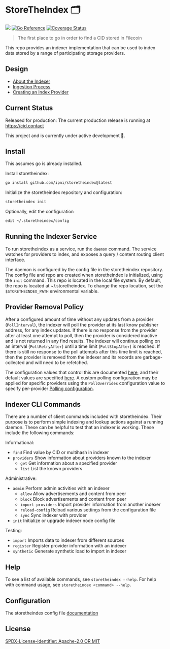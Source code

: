 # StoreTheIndex 🗂️
[![](https://img.shields.io/badge/made%20by-Protocol%20Labs-blue.svg?style=flat-square)](https://protocol.ai)
[![Go Reference](https://pkg.go.dev/badge/github.com/ipni/storetheindex.svg)](https://pkg.go.dev/github.com/ipni/storetheindex)
[![Coverage Status](https://codecov.io/gh/ipni/storetheindex/branch/main/graph/badge.svg)](https://codecov.io/gh/ipni/storetheindex/branch/main)
> The first place to go in order to find a CID stored in Filecoin

This repo provides an indexer implementation that can be used to index data stored by a range of participating storage providers.

## Design
- [About the Indexer](https://github.com/ipni/storetheindex/blob/main/doc/indexer_about.md#about-the-indexer)
- [Ingestion Process](https://github.com/ipni/storetheindex/blob/main/doc/ingest.md#providing-data-to-a-network-indexer)
- [Creating an Index Provider](https://github.com/ipni/storetheindex/blob/main/doc/creating-an-index-provider.md#creating-an-index-provider)

## Current Status
Released for production: The current production release is running at https://cid.contact 

This project and is currently under active development 🚧.  

## Install
This assumes go is already installed.

Install storetheindex:
```sh
go install github.com/ipni/storetheindex@latest
```

Initialize the storetheindex repository and configuration:
```sh
storetheindex init
```

Optionally, edit the configuration
```sh
edit ~/.storetheindex/config 
```

## Running the Indexer Service
To run storetheindex as a service, run the `daemon` command. The service watches for providers to index, and exposes a query / content routing client interface.

The daemon is configured by the config file in the storetheindex repository. The config file and repo are created when storetheindex is initialized, using the `init` command. This repo is located in the local file system. By default, the repo is located at ~/.storetheindex. To change the repo location, set the `$STORETHEINDEX_PATH` environmental variable.

## Provider Removal Policy
After a configured amount of time without any updates from a provider (`PollInterval`), the indexer will poll the provider at its last know publisher address, for any index updates. If there is no response from the provider after at least one attempt to poll, then the provider is considered inactive and is not returned in any find results. The indexer will continue polling on an interval (`PollRetryAfter`) until a time limit (`PollStopAfter`) is reached. If there is still no response to the poll attempts after this time limit is reached, then the provider is removed from the indexer and its records are garbage-collected and will need to be refetched. 

The configuration values that control this are documented [here](https://pkg.go.dev/github.com/ipni/storetheindex/config#Discovery), and their default values are specified [here](https://github.com/ipni/storetheindex/blob/main/doc/config.md#discovery). A custom polling configuration may be applied for specific providers using the `PollOverrides` configuration value to specify per-provider [Polling configuration](https://pkg.go.dev/github.com/ipni/storetheindex/config#Polling).

## Indexer CLI Commands
There are a number of client commands included with storetheindex. Their purpose is to perform simple indexing and lookup actions against a running daemon.  These can be helpful to test that an indexer is working. These include the following commands:

Informational:

- `find` Find value by CID or multihash in indexer
- `providers` Show information about providers known to the indexer
  - `get` Get information about a specified provider
  - `list` List the known providers

Administrative:

- `admin` Perform admin activities with an indexer
  - `allow` Allow advertisements and content from peer
  - `block` Block advertisements and content from peer
  - `import-providers` Import provider information from another indexer
  - `reload-config` Reload various settings from the configuration file
  - `sync` Sync indexer with provider
- `init` Initialize or upgrade indexer node config file

Testing:

- `import` Imports data to indexer from different sources
- `register` Register provider information with an indexer
- `synthetic` Generate synthetic load to import in indexer

## Help
To see a list of available commands, see `storetheindex --help`. For help with command usage, see `storetheindex <command> --help`.


## Configuration
The storetheindex config file [documentation](https://github.com/ipni/storetheindex/blob/main/doc/config.md#the-storetheindex-config-file)

## License
[SPDX-License-Identifier: Apache-2.0 OR MIT](LICENSE.md)
